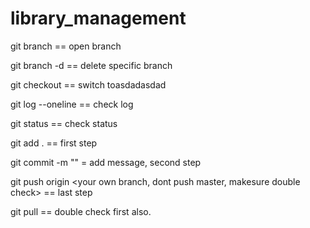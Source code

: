 # library_management

git branch == open branch

git branch -d  <branch> == delete specific branch

git checkout <branch> == switch toasdadasdad

git log --oneline == check log

git status == check status

git add . == first step 

git commit -m "<your comment>" = add message, second step 

git push origin <your own branch, dont push master, makesure double check> == last step

git pull == double check first also.